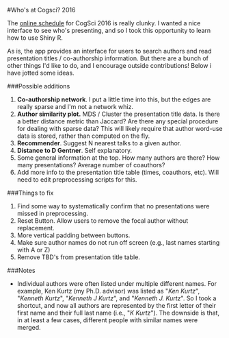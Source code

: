 #Who's at Cogsci? 2016

The [online schedule](http://cognitivesciencesociety.org/conference2016/schedule.html
) for CogSci 2016 is really clunky. I wanted a nice interface to see who's presenting, and so I took this opportunity to learn how to use Shiny R. 

As is, the app provides an interface for users to search authors and read presentation titles / co-authorship information. But there are a bunch of other things I'd like to do, and I encourage outside contributions! Below i have jotted some ideas.


###Possible additions

1. **Co-authorship network**. I put a little time into this, but the edges are really sparse and I'm not a network whiz.
2. **Author similarity plot.** MDS / Cluster the presentation title data. Is there a better distance metric than Jaccard? Are there any special procedure for dealing with sparse data? This will likely require that author word-use data is stored, rather than computed on the fly.
3. **Recommender**. Suggest N nearest talks to a given author.
6. **Distance to D Gentner**. Self explanatory.
7. Some general information at the top. How many authors are there? How many presentations? Average number of coauthors?
8. Add more info to the presentation title table (times, coauthors, etc). Will need to edit preprocessing scripts for this.

###Things to fix

1. Find some way to systematically confirm that no presentations were missed in preprocessing.
2. Reset Button. Allow users to remove the focal author without replacement.
3. More vertical padding between buttons.
4. Make sure author names do not run off screen (e.g., last names starting with A or Z)
5. Remove TBD's from presentation title table.


###Notes

- Individual authors were often listed under multiple different names. For example, Ken Kurtz (my Ph.D. advisor) was listed as "*Ken Kurtz*", "*Kenneth Kurtz*", "*Kenneth J Kurtz*", and "*Kenneth J. Kurtz*". So I took a shortcut, and now all authors are represented by the first letter of their first name and their full last name (i.e., "*K Kurtz*"). The downside is that, in at least a few cases, different people with similar names were merged.

